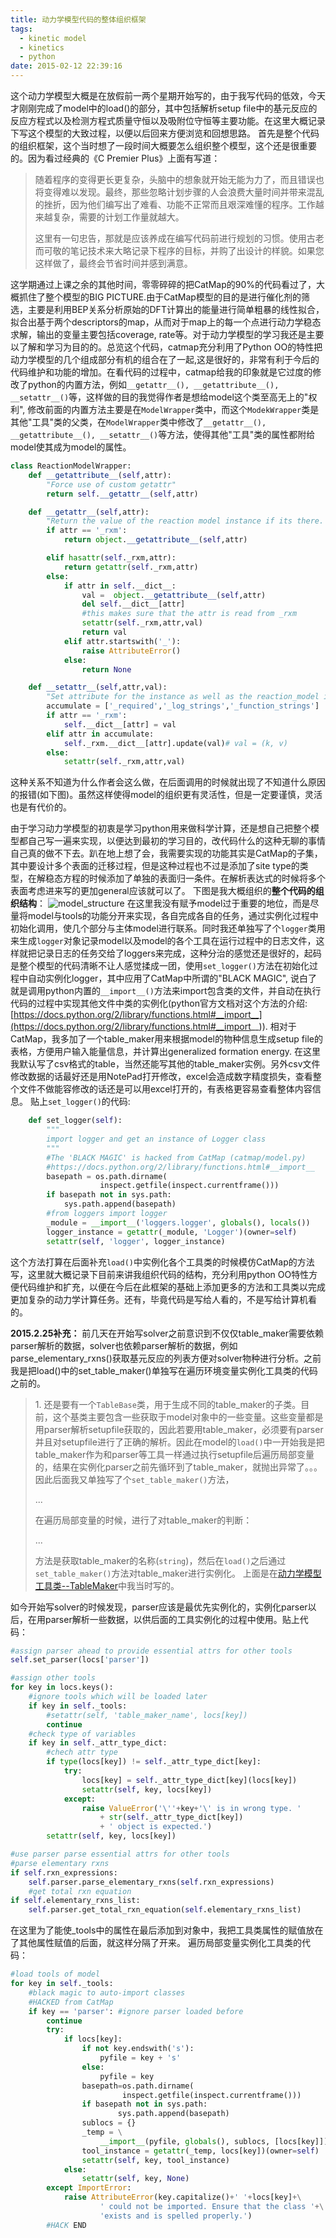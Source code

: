 ```yaml
---
title: 动力学模型代码的整体组织框架
tags:
  - kinetic model
  - kinetics
  - python
date: 2015-02-12 22:39:16
---
```


这个动力学模型大概是在放假前一两个星期开始写的，由于我写代码的低效，今天才刚刚完成了model中的load()的部分，其中包括解析setup file中的基元反应的反应方程式以及检测方程式质量守恒以及吸附位守恒等主要功能。在这里大概记录下写这个模型的大致过程，以便以后回来方便浏览和回想思路。
首先是整个代码的组织框架，这个当时想了一段时间大概要怎么组织整个模型，这个还是很重要的。因为看过经典的《C Premier Plus》上面有写道：

> 随着程序的变得更长更复杂，头脑中的想象就开始无能为力了，而且错误也将变得难以发现。最终，那些忽略计划步骤的人会浪费大量时间并带来混乱的挫折，因为他们编写出了难看、功能不正常而且艰深难懂的程序。工作越来越复杂，需要的计划工作量就越大。> 
> 这里有一句忠告，那就是应该养成在编写代码前进行规划的习惯。使用古老而可敬的笔记技术来大略记录下程序的目标，并购了出设计的样貌。如果您这样做了，最终会节省时间并感到满意。

这学期通过上课之余的其他时间，零零碎碎的把CatMap的90%的代码看过了，大概抓住了整个模型的BIG PICTURE.由于CatMap模型的目的是进行催化剂的筛选，主要是利用BEP关系分析原始的DFT计算出的能量进行简单粗暴的线性拟合，拟合出基于两个descriptors的map，从而对于map上的每一个点进行动力学稳态求解，输出的变量主要包括coverage, rate等。对于动力学模型的学习我还是主要以了解和学习为目的的。总览这个代码，catmap充分利用了Python OO的特性把动力学模型的几个组成部分有机的组合在了一起,这是很好的，非常有利于今后的代码维护和功能的增加。在看代码的过程中，catmap给我的印象就是它过度的修改了python的内置方法，例如`__getattr__(), __getattribute__(), __setattr__()`等，这样做的目的我觉得作者是想给model这个类至高无上的"权利", 修改前面的内置方法主要是在`ModelWrapper`类中，而这个`ModekWrapper`类是其他"工具"类的父类，在`ModelWrapper`类中修改了`__getattr__(), __getattribute__(), __setattr__()`等方法，使得其他"工具"类的属性都附给model使其成为model的属性。
``` python
class ReactionModelWrapper:
    def __getattribute__(self,attr):
        "Force use of custom getattr"
        return self.__getattr__(self,attr)

    def __getattr__(self,attr):
        "Return the value of the reaction model instance if its there. Otherwise return the instances own value (or none if the instance does not have the attribute defined and the attribute is not private)"
        if attr == '_rxm':
            return object.__getattribute__(self,attr)

        elif hasattr(self._rxm,attr):
            return getattr(self._rxm,attr)
        else:
            if attr in self.__dict__:
                val =  object.__getattribute__(self,attr)
                del self.__dict__[attr] 
                #this makes sure that the attr is read from _rxm
                setattr(self._rxm,attr,val)
                return val
            elif attr.startswith('_'):
                raise AttributeError()
            else:
                return None

    def __setattr__(self,attr,val):
        "Set attribute for the instance as well as the reaction_model instance"
        accumulate = ['_required','_log_strings','_function_strings']
        if attr == '_rxm':
            self.__dict__[attr] = val 
        elif attr in accumulate:
            self._rxm.__dict__[attr].update(val)# val = (k, v)
        else:
            setattr(self._rxm,attr,val)
```
这种关系不知道为什么作者会这么做，在后面调用的时候就出现了不知道什么原因的报错(如下图)。虽然这样使得model的组织更有灵活性，但是一定要谨慎，灵活也是有代价的。

由于学习动力学模型的初衷是学习python用来做科学计算，还是想自己把整个模型都自己写一遍来实现，以便达到最初的学习目的，改代码什么的这种无聊的事情自己真的做不下去。趴在地上想了会，我需要实现的功能其实是CatMap的子集，其中要设计多个表面的迁移过程，但是这种过程也不过是添加了site type的类型，在解稳态方程的时候添加了单独的表面归一条件。在解析表达式的时候将多个表面考虑进来写的更加general应该就可以了。
下图是我大概组织的**整个代码的组织结构**：
![model_structure](model_uml.gif)
在这里我没有赋予model过于重要的地位，而是尽量将model与tools的功能分开来实现，各自完成各自的任务，通过实例化过程中初始化调用，使几个部分与主体model进行联系。同时我还单独写了个`logger`类用来生成`logger`对象记录model以及model的各个工具在运行过程中的日志文件，这样就把记录日志的任务交给了loggers来完成，这种分治的感觉还是很好的，起码是整个模型的代码清晰不让人感觉揉成一团，使用`set_logger()`方法在初始化过程中自动实例化logger，其中应用了CatMap中所谓的"BLACK MAGIC", 说白了就是调用python内置的`__import__()`方法来import包含类的文件，并自动在执行代码的过程中实现其他文件中类的实例化(python官方文档对这个方法的介绍:[https://docs.python.org/2/library/functions.html#__import__](https://docs.python.org/2/library/functions.html#__import__)).
相对于CatMap，我多加了一个table_maker用来根据model的物种信息生成setup file的表格，方便用户输入能量信息，并计算出generalized formation energy. 在这里我默认写了csv格式的table，当然还能写其他的table_maker实例。另外csv文件修改数据的话最好还是用NotePad打开修改，excel会造成数字精度损失，查看整个文件不做能容修改的话还是可以用excel打开的，有表格更容易查看整体内容信息。
贴上`set_logger()`的代码:
``` python
    def set_logger(self):
        """
        import logger and get an instance of Logger class
        """
        #The 'BLACK MAGIC' is hacked from CatMap (catmap/model.py)
        #https://docs.python.org/2/library/functions.html#__import__
        basepath = os.path.dirname(
                    inspect.getfile(inspect.currentframe()))
        if basepath not in sys.path:
            sys.path.append(basepath)
        #from loggers import logger
        _module = __import__('loggers.logger', globals(), locals())
        logger_instance = getattr(_module, 'Logger')(owner=self)
        setattr(self, 'logger', logger_instance)
```
这个方法打算在后面补充`load()`中实例化各个工具类的时候模仿CatMap的方法写，这里就大概记录下目前来讲我组织代码的结构，充分利用python OO特性方便代码维护和扩充，以便在今后在此框架的基础上添加更多的方法和工具类以完成更加复杂的动力学计算任务。还有，毕竟代码是写给人看的，不是写给计算机看的。

**2015.2.25补充：**
前几天在开始写solver之前意识到不仅仅table_maker需要依赖parser解析的数据，solver也依赖parser解析的数据，例如parse_elementary_rxns()获取基元反应的列表方便对solver物种进行分析。之前我是把load()中的set_table_maker()单独写在遍历环境变量实例化工具类的代码之前的。

> 1\. 还是要有一个`TableBase`类，用于生成不同的table_maker的子类。目前，这个基类主要包含一些获取于model对象中的一些变量。这些变量都是用parser解析setupfile获取的，因此若要用table_maker，必须要有parser并且对setupfile进行了正确的解析。因此在model的`load()`中一开始我是把table_maker作为和parser等工具一样通过执行setupfile后遍历局部变量的，结果在实例化parser之前先循环到了table_maker，就抛出异常了。。。因此后面我又单独写了个`set_table_maker()`方法，> 
> ...> 
> 在遍历局部变量的时候，进行了对table_maker的判断：> 
> ...> 
> 方法是获取table_maker的名称(`string`)，然后在`load()`之后通过`set_table_maker()`方法对table_maker进行实例化。
上面是在[<ins datetime="2015-02-25T15:49:52+00:00">动力学模型工具类--TableMaker</ins>](http://ipytlab.com/%e5%8a%a8%e5%8a%9b%e5%ad%a6%e6%a8%a1%e5%9e%8b%e5%b7%a5%e5%85%b7%e7%b1%bb-tablemaker/ "动力学模型工具类–TableMaker")中我当时写的。

如今开始写solver的时候发现，parser应该是最优先实例化的，实例化parser以后，在用parser解析一些数据，以供后面的工具实例化的过程中使用。贴上代码：
``` python
#assign parser ahead to provide essential attrs for other tools
self.set_parser(locs['parser'])

#assign other tools
for key in locs.keys():
    #ignore tools which will be loaded later
    if key in self._tools: 
        #setattr(self, 'table_maker_name', locs[key])
        continue
    #check type of variables
    if key in self._attr_type_dict: 
        #chech attr type
        if type(locs[key]) != self._attr_type_dict[key]:
            try:
                locs[key] = self._attr_type_dict[key](locs[key])
                setattr(self, key, locs[key])
            except:
                raise ValueError('\''+key+'\' is in wrong type. '
					+ str(self._attr_type_dict[key])
					+ ' object is expected.')
        setattr(self, key, locs[key])

#use parser parse essential attrs for other tools
#parse elementary rxns
if self.rxn_expressions:
    self.parser.parse_elementary_rxns(self.rxn_expressions)
    #get total rxn equation
if self.elementary_rxns_list:
    self.parser.get_total_rxn_equation(self.elementary_rxns_list)
```
在这里为了能使_tools中的属性在最后添加到对象中，我把工具类属性的赋值放在了其他属性赋值的后面，就这样分隔了开来。
遍历局部变量实例化工具类的代码：
``` python
#load tools of model
for key in self._tools:
    #black magic to auto-import classes
    #HACKED from CatMap
    if key == 'parser': #ignore parser loaded before
        continue
        try:
            if locs[key]:
                if not key.endswith('s'):
                    pyfile = key + 's'
                else:
                    pyfile = key
                basepath=os.path.dirname(
                         inspect.getfile(inspect.currentframe()))
                if basepath not in sys.path: 
                        sys.path.append(basepath)
                sublocs = {}
                _temp = \
                    __import__(pyfile, globals(), sublocs, [locs[key]])  
                tool_instance = getattr(_temp, locs[key])(owner=self) 
                setattr(self, key, tool_instance)
            else:
                setattr(self, key, None)
        except ImportError:
            raise AttributeError(key.capitalize()+' '+locs[key]+\
                    ' could not be imported. Ensure that the class '+\
                    'exists and is spelled properly.')
        #HACK END
```
